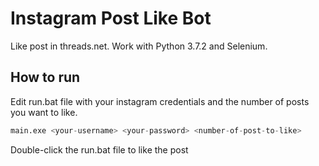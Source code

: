 # Instagram Post Like Bot

Like post in threads.net. Work with Python 3.7.2 and Selenium.

## How to run
Edit run.bat file with your instagram credentials and the number of posts you want to like.
```python
main.exe <your-username> <your-password> <number-of-post-to-like>    
```
Double-click the run.bat file to like the post
